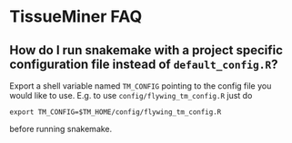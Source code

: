# TissueMiner FAQ


## How do I run snakemake with a project specific configuration file instead of `default_config.R`?


Export a shell variable named `TM_CONFIG` pointing to the config file you would like to use. E.g. to use `config/flywing_tm_config.R` just do
    
    export TM_CONFIG=$TM_HOME/config/flywing_tm_config.R

before running snakemake.
